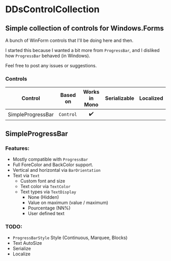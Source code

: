 # DDsControlCollection
## Simple collection of controls for Windows.Forms

A bunch of WinForm controls that I'll be doing here and then.

I started this because I wanted a bit more from `ProgressBar`, and I disliked how `ProgressBar` behaved (in Windows).

Feel free to post any issues or suggestions.

### Controls

| Control | Based on | Works in Mono | Serializable | Localized |
| --- | --- | :-: | :-: | :-: |
| SimpleProgressBar | `Control` | ✔️ |  |  |

## SimpleProgressBar

### Features:

- Mostly compatible with `ProgressBar`
- Full ForeColor and BackColor support.
- Vertical and horizontal via `BarOrientation`
- Text via `Text`
  - Custom font and size
  - Text color via `TextColor`
  - Text types via `TextDisplay`
    - None (Hidden)
    - Value on maximum (value / maximum)
    - Pourcentage (NN%)
    - User defined text

### TODO:

- `ProgressBarStyle` Style (Continuous, Marquee, Blocks)
- Text AutoSize
- Serialize
- Localize